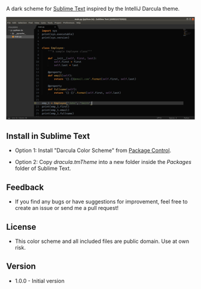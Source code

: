 A dark scheme for [Sublime Text](https://www.sublimetext.com/) inspired by the IntelliJ Darcula theme.

![Screen shot](https://github.com/george-kj/darkula/blob/master/dracula.png)

## Install in Sublime Text

- Option 1: Install "Darcula Color Scheme" from [Package Control](http://wbond.net/sublime_packages/package_control).

- Option 2: Copy *dracula.tmTheme* into a new folder inside the *Packages* folder of Sublime Text.

## Feedback

- If you find any bugs or have suggestions for improvement, feel free to create an issue or send me a pull request!

## License

- This color scheme and all included files are public domain. Use at own risk.

## Version

- 1.0.0 - Initial version
